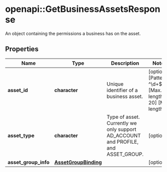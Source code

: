 # openapi::GetBusinessAssetsResponse

An object containing the permissions a business has on the asset.

## Properties
Name | Type | Description | Notes
------------ | ------------- | ------------- | -------------
**asset_id** | **character** | Unique identifier of a business asset. | [optional] [Pattern: ^\\d+$] [Max. length: 20] [Min. length: 1] 
**asset_type** | **character** | Type of asset. Currently we only support AD_ACCOUNT and PROFILE, and ASSET_GROUP. | [optional] 
**asset_group_info** | [**AssetGroupBinding**](AssetGroupBinding.md) |  | [optional] 


